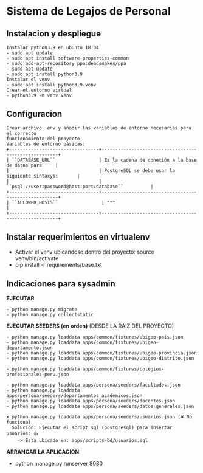 # Sistema de Legajos de Personal

## Instalacion y despliegue
    Instalar python3.9 en ubuntu 18.04
    - sudo apt update
    - sudo apt install software-properties-common
    - sudo add-apt-repository ppa:deadsnakes/ppa
    - sudo apt update 
    - sudo apt install python3.9
    Instalar el venv
    - sudo apt install python3.9-venv
    Crear el entorno virtual
    - python3.9 -m venv venv
## Configuracion
    Crear archivo .env y añadir las variables de entorno necesarias para el correcto 
    funcionamiento del proyecto. 
    Variables de entorno básicas:
    +---------------------------------+------------------------------------------------------+
    | ``DATABASE_URL``                | Es la cadena de conexión a la base de datos para     |
    |                                 | PostgreSQL se debe usar la siguiente sintaxys:       |
    |                                 | ``psql://user:password@host:port/database``          |
    +---------------------------------+------------------------------------------------------+
    | ``ALLOWED_HOSTS``                | "*"                                                 |
    +---------------------------------+------------------------------------------------------+

## Instalar requerimientos en virtualenv
- Activar el venv ubicandose dentro del proyecto: source venv/bin/activate 
- pip install -r requirements/base.txt

## Indicaciones para sysadmin

**EJECUTAR**

```
- python manage.py migrate
- python manage.py collectstatic
```

**EJECUTAR SEEDERS (en orden)** (DESDE LA RAIZ DEL PROYECTO)
```
- python manage.py loaddata apps/common/fixtures/ubigeo-pais.json
- python manage.py loaddata apps/common/fixtures/ubigeo-departamento.json
- python manage.py loaddata apps/common/fixtures/ubigeo-provincia.json
- python manage.py loaddata apps/common/fixtures/ubigeo-distrito.json
```
```
- python manage.py loaddata apps/common/fixtures/colegios-profesionales-peru.json
```
```
- python manage.py loaddata apps/persona/seeders/facultades.json
- python manage.py loaddata apps/persona/seeders/departamentos_academicos.json
- python manage.py loaddata apps/persona/seeders/docentes.json
- python manage.py loaddata apps/persona/seeders/datos_generales.json

x python manage.py loaddata apps/persona/seeders/usuarios.json (❌ No funciona)
  Solución: Ejecutar el script sql (postgresql) para insertar usuarios: 👍
    -> Esta ubicado en: apps/scripts-bd/usuarios.sql
```
**ARRANCAR LA APLICACION**
- python manage.py runserver 8080
